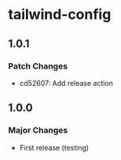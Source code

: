 # tailwind-config

## 1.0.1

### Patch Changes

- cd52607: Add release action

## 1.0.0

### Major Changes

- First release (testing)
